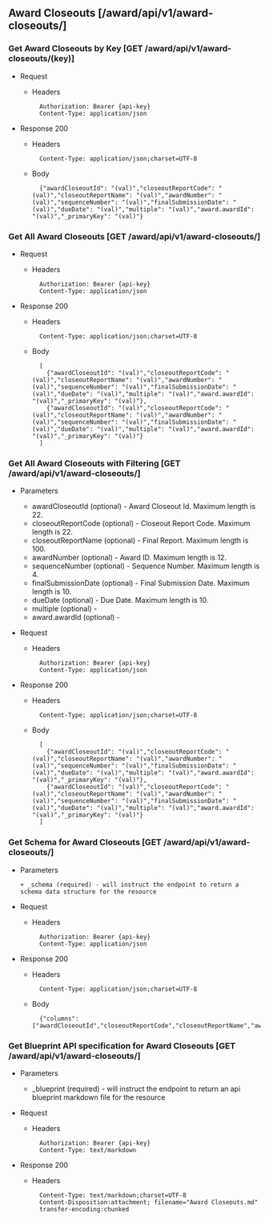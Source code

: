 ## Award Closeouts [/award/api/v1/award-closeouts/]

### Get Award Closeouts by Key [GET /award/api/v1/award-closeouts/(key)]
	 
+ Request

    + Headers

            Authorization: Bearer {api-key}
            Content-Type: application/json

+ Response 200
    + Headers

            Content-Type: application/json;charset=UTF-8

    + Body
    
            {"awardCloseoutId": "(val)","closeoutReportCode": "(val)","closeoutReportName": "(val)","awardNumber": "(val)","sequenceNumber": "(val)","finalSubmissionDate": "(val)","dueDate": "(val)","multiple": "(val)","award.awardId": "(val)","_primaryKey": "(val)"}

### Get All Award Closeouts [GET /award/api/v1/award-closeouts/]
	 
+ Request

    + Headers

            Authorization: Bearer {api-key}
            Content-Type: application/json

+ Response 200
    + Headers

            Content-Type: application/json;charset=UTF-8

    + Body
    
            [
              {"awardCloseoutId": "(val)","closeoutReportCode": "(val)","closeoutReportName": "(val)","awardNumber": "(val)","sequenceNumber": "(val)","finalSubmissionDate": "(val)","dueDate": "(val)","multiple": "(val)","award.awardId": "(val)","_primaryKey": "(val)"},
              {"awardCloseoutId": "(val)","closeoutReportCode": "(val)","closeoutReportName": "(val)","awardNumber": "(val)","sequenceNumber": "(val)","finalSubmissionDate": "(val)","dueDate": "(val)","multiple": "(val)","award.awardId": "(val)","_primaryKey": "(val)"}
            ]

### Get All Award Closeouts with Filtering [GET /award/api/v1/award-closeouts/]
    
+ Parameters

    + awardCloseoutId (optional) - Award Closeout Id. Maximum length is 22.
    + closeoutReportCode (optional) - Closeout Report Code. Maximum length is 22.
    + closeoutReportName (optional) - Final Report. Maximum length is 100.
    + awardNumber (optional) - Award ID. Maximum length is 12.
    + sequenceNumber (optional) - Sequence Number. Maximum length is 4.
    + finalSubmissionDate (optional) - Final Submission Date. Maximum length is 10.
    + dueDate (optional) - Due Date. Maximum length is 10.
    + multiple (optional) - 
    + award.awardId (optional) - 

            
+ Request

    + Headers

            Authorization: Bearer {api-key}
            Content-Type: application/json 

+ Response 200
    + Headers

            Content-Type: application/json;charset=UTF-8

    + Body
    
            [
              {"awardCloseoutId": "(val)","closeoutReportCode": "(val)","closeoutReportName": "(val)","awardNumber": "(val)","sequenceNumber": "(val)","finalSubmissionDate": "(val)","dueDate": "(val)","multiple": "(val)","award.awardId": "(val)","_primaryKey": "(val)"},
              {"awardCloseoutId": "(val)","closeoutReportCode": "(val)","closeoutReportName": "(val)","awardNumber": "(val)","sequenceNumber": "(val)","finalSubmissionDate": "(val)","dueDate": "(val)","multiple": "(val)","award.awardId": "(val)","_primaryKey": "(val)"}
            ]
			
### Get Schema for Award Closeouts [GET /award/api/v1/award-closeouts/]
	                                          
+ Parameters

      + _schema (required) - will instruct the endpoint to return a schema data structure for the resource
      
+ Request

    + Headers

            Authorization: Bearer {api-key}
            Content-Type: application/json

+ Response 200
    + Headers

            Content-Type: application/json;charset=UTF-8

    + Body
    
            {"columns":["awardCloseoutId","closeoutReportCode","closeoutReportName","awardNumber","sequenceNumber","finalSubmissionDate","dueDate","multiple","award.awardId"],"primaryKey":"awardCloseoutId"}
		
### Get Blueprint API specification for Award Closeouts [GET /award/api/v1/award-closeouts/]
	 
+ Parameters

     + _blueprint (required) - will instruct the endpoint to return an api blueprint markdown file for the resource
                 
+ Request

    + Headers

            Authorization: Bearer {api-key}
            Content-Type: text/markdown

+ Response 200
    + Headers

            Content-Type: text/markdown;charset=UTF-8
            Content-Disposition:attachment; filename="Award Closeouts.md"
            transfer-encoding:chunked
